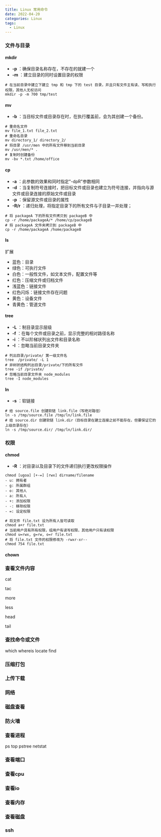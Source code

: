 ```yaml
---
title: Linux 常用命令
date: 2022-04-20
categories: Linux
tags:
  - Linux
---
```


### 文件与目录

#### mkdir

- **-p** ：确保目录名称存在，不存在的就建一个
- **-m** ：建立目录的同时设置目录的权限

```shell
# 在当前目录中建立下建立 tmp 和 tmp 下的 test 目录，并且只有文件主有读、写和执行权限，其他人无权访问
mkdir -p -m 700 tmp/test
```

#### mv

- **-b** ：当目标文件或目录存在时，在执行覆盖前，会为其创建一个备份。

```shell
# 重命名文件
mv file_1.txt file_2.txt
# 重命名目录
mv directory_1/ directory_2/
# 将目录 /usr/men 中的所有文件移到当前目录
mv /usr/men/* .
# 复制时创建备份
mv -bv *.txt /home/office
```

#### cp

- **-a** ：此参数的效果和同时指定"-dpR"参数相同
- **-d** ：当复制符号连接时，把目标文件或目录也建立为符号连接，并指向与源文件或目录连接的原始文件或目录
- **-p** ：保留源文件或目录的属性
- **-R/r** ：递归处理，将指定目录下的所有文件与子目录一并处理；

```shell
# 将 packageA 下的所有文件拷贝到 packageB 中
cp -r /home/packageA/* /home/cp/packageB
# 将 packageA 文件夹拷贝到 packageB 中
cp -r /home/packageA /home/packageB
```

#### ls

扩展

- 蓝色：目录
- 绿色：可执行文件
- 白色：一般性文件，如文本文件，配置文件等
- 红色：压缩文件或归档文件
- 浅蓝色：链接文件
- 红色闪烁：链接文件存在问题
- 黄色：设备文件
- 青黄色：管道文件

#### tree

- **-L** ：制目录显示层级
- **-f** ：在每个文件或目录之前，显示完整的相对路径名称
- **-i** ：不以阶梯状列出文件和目录名称
- **-I** ：忽略当前目录文件夹

```shell
# 列出目录/private/ 第一级文件名
tree  /private/ -L 1
# 非树状结构列出目录/private/下的所有文件
tree -if /private/
# 忽略当前目录文件夹 node_modules
tree -I node_modules
```

#### ln

- **-s** ：软链接

```shell
# 给 source.file 创建软链 link.file（写绝对路径）
ln -s /tmp/source.file /tmp/ln/link.file 
# 给 source.dir 创建软链 link.dir（目标目录在建立连接之前不能存在，但要保证它的上级目录存在）
ln -s /tmp/source.dir/ /tmp/ln/link.dir/
```

### 权限

#### chmod

- **-R** ：对目录以及目录下的文件递归执行更改权限操作

```shell
chmod [ugoa] [+-=] [rwx] dirname/filename
- u: 拥有者
- g: 所属群组
- o: 其他人
- a: 所有人
- +: 添加权限
- -: 移除权限
- =: 设定权限

# 将文件 file.txt 设为所有人皆可读取
chmod a+r file.txt
# 当前用户具有所有权限，组用户有读写权限，其他用户只有读权限
chmod u=rwx, g=rw, o=r file.txt
# 将 file.txt 文件的权限修改为 -rwxr-xr--
chmod 754 file.txt
```

#### chown



### 查看文件内容

cat

tac

more

less

head

tail 

### 查找命令或文件

which
whereis
locate
find

### 压缩打包

### 上传下载

### 网络

### 磁盘查看

### 防火墙

### 查看进程

ps
top
pstree
netstat

### 查看端口

### 查看cpu

### 查看io

### 查看内存

### 查看磁盘

### ssh
